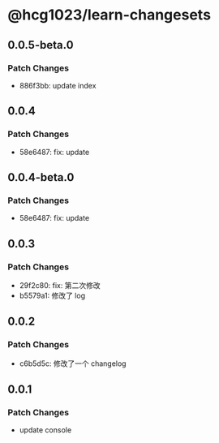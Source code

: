 # @hcg1023/learn-changesets

## 0.0.5-beta.0

### Patch Changes

- 886f3bb: update index

## 0.0.4

### Patch Changes

- 58e6487: fix: update

## 0.0.4-beta.0

### Patch Changes

- 58e6487: fix: update

## 0.0.3

### Patch Changes

- 29f2c80: fix: 第二次修改
- b5579a1: 修改了 log

## 0.0.2

### Patch Changes

- c6b5d5c: 修改了一个 changelog

## 0.0.1

### Patch Changes

- update console
